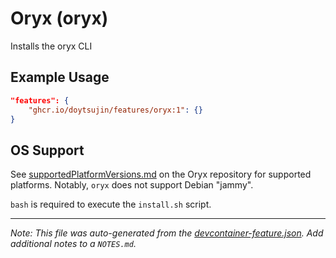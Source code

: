 
# Oryx (oryx)

Installs the oryx CLI

## Example Usage

```json
"features": {
    "ghcr.io/doytsujin/features/oryx:1": {}
}
```





## OS Support

See [supportedPlatformVersions.md](https://github.com/microsoft/Oryx/blob/main/doc/supportedPlatformVersions.md) on the Oryx repository for supported platforms.  Notably, `oryx` does not support Debian "jammy".

`bash` is required to execute the `install.sh` script.


---

_Note: This file was auto-generated from the [devcontainer-feature.json](https://github.com/doytsujin/features/blob/main/src/oryx/devcontainer-feature.json).  Add additional notes to a `NOTES.md`._
